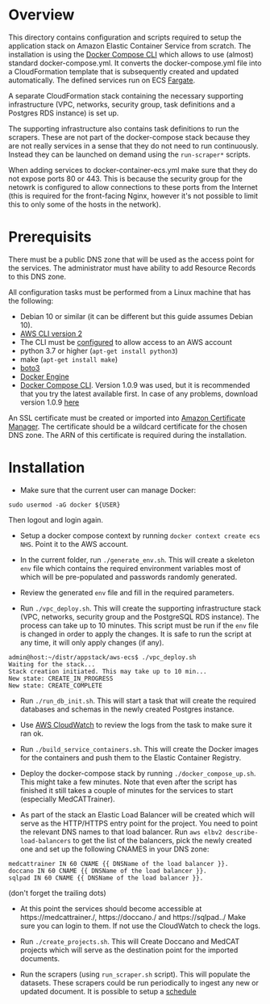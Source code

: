 Overview
===

This directory contains configuration and scripts required to setup the application stack on Amazon Elastic Container Service from scratch.
The installation is using the [Docker Compose CLI](https://docs.docker.com/cloud/ecs-integration/) which allows to use (almost) standard docker-compose.yml.
It converts the docker-compose.yml file into a CloudFormation template that is subsequently created and updated automatically. The defined services
run on ECS [Fargate](https://aws.amazon.com/fargate).

A separate CloudFormation stack containing the necessary supporting infrastructure (VPC, networks, security group, task definitions and a
Postgres RDS instance) is set up.

The supporting infrastructure also contains task definitions to run the scrapers. These are not part of the docker-compose stack because they are not
really services in a sense that they do not need to run continuously. Instead they can be launched on demand using the `run-scraper*` scripts.

When adding services to docker-container-ecs.yml make sure that they do not expose ports 80 or 443. This is because the security group for the netowrk
is configured to allow connections to these ports from the Internet (this is required for the front-facing Nginx, however it's not possible to limit
this to only some of the hosts in the network).

Prerequisits
===

There must be a public DNS zone that will be used as the access point for the services. The administrator must have ability to add Resource Records to
this DNS zone.

All configuration tasks must be performed from a Linux machine that has the following:

 - Debian 10 or similar (it can be different but this guide assumes Debian 10).
 - [AWS CLI version 2](https://docs.aws.amazon.com/cli/latest/userguide/install-cliv2-linux.html)
 - The CLI must be [configured](https://docs.aws.amazon.com/cli/latest/userguide/cli-configure-quickstart.html) to allow access to an AWS account
 - python 3.7 or higher (`apt-get install python3`)
 - make (`apt-get install make`)
 - [boto3](https://pypi.org/project/boto3/)
 - [Docker Engine](https://docs.docker.com/engine/install/)
 - [Docker Compose CLI](https://docs.docker.com/cloud/ecs-integration/#install-the-docker-compose-cli-on-linux). Version 1.0.9 was used, but it is recommended
that you try the latest available first. In case of any problems, download version 1.0.9 [here](https://github.com/docker/compose-cli/releases/tag/v1.0.9)

An SSL certificate must be created or imported into [Amazon Certificate Manager](https://aws.amazon.com/certificate-manager/). The certificate should
be a wildcard certificate for the chosen DNS zone. The ARN of this certificate is required during the installation.

Installation
===

 - Make sure that the current user can manage Docker:

```shell
sudo usermod -aG docker ${USER}
```

Then logout and login again.

 - Setup a docker compose context by running `docker context create ecs NHS`. Point it to the AWS account.

 - In the current folder, run `./generate_env.sh`. This will create a skeleton `env` file which contains the required environment variables most of which will
be pre-populated and passwords randomly generated.

 - Review the generated `env` file and fill in the required parameters.

 - Run `./vpc_deploy.sh`. This will create the supporting infrastructure stack (VPC, networks, security group and the PostgreSQL RDS instance). The process
can take up to 10 minutes. This script must be run if the `env` file is changed in order to apply the changes. It is safe to run the script at any time, it
will only apply changes (if any).

```console
admin@host:~/distr/appstack/aws-ecs$ ./vpc_deploy.sh
Waiting for the stack...
Stack creation initiated. This may take up to 10 min...
New state: CREATE_IN_PROGRESS
New state: CREATE_COMPLETE
```

 - Run `./run_db_init.sh`. This will start a task that will create the required databases and schemas in the newly created Postgres instance.

 - Use [AWS CloudWatch](https://aws.amazon.com/cloudwatch/) to review the logs from the task to make sure it ran ok.

 - Run `./build_service_containers.sh`. This will create the Docker images for the containers and push them to the Elastic Container Registry.

 - Deploy the docker-compose stack by running `./docker_compose_up.sh`. This might take a few minutes. Note that even after the script has finished it
still takes a couple of minutes for the services to start (especially MedCATTrainer).

 - As part of the stack an Elastic Load Balancer will be created which will serve as the HTTP/HTTPS entry point for the project. You need to point the
relevant DNS names to that load balancer. Run `aws elbv2 describe-load-balancers` to get the list of the balancers, pick the newly created one and set up
the following CNAMES in your DNS zone:

```
medcattrainer IN 60 CNAME {{ DNSName of the load balancer }}.
doccano IN 60 CNAME {{ DNSName of the load balancer }}.
sqlpad IN 60 CNAME {{ DNSName of the load balancer }}.
```

(don't forget the trailing dots)


 - At this point the services should become accessible at https://medcattrainer.<your DNS zone>/, https://doccano.<your DNS zone>/ and 
https://sqlpad.<your DNS zone>./ Make sure you can login to them. If not use the CloudWatch to check the logs.

 - Run `./create_projects.sh`. This will Create Doccano and MedCAT projects which will serve as the destination point for the imported documents. 

 - Run the scrapers (using `run_scraper.sh` script). This will populate the datasets. These scrapers could be run periodically to ingest any new or
updated document. It is possible to setup a [schedule](https://docs.aws.amazon.com/AmazonECS/latest/developerguide/scheduled_tasks.html)

